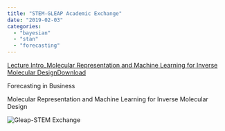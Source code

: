 ```yaml
---
title: "STEM-GLEAP Academic Exchange"
date: "2019-02-03"
categories: 
  - "bayesian"
  - "stan"
  - "forecasting"
---
```


[Lecture Intro\_Molecular Representation and Machine Learning for Inverse Molecular Design](http://hyunjimoon.com/wp-content/uploads/2019/03/Lecture-Intro_Molecular-Representation-and-Machine-Learning-for-Inverse-Molecular-Design.pdf)[Download](http://hyunjimoon.com/wp-content/uploads/2019/03/Lecture-Intro_Molecular-Representation-and-Machine-Learning-for-Inverse-Molecular-Design.pdf)

Forecasting in Business

Molecular Representation and Machine Learning for Inverse Molecular Design

![Gleap-STEM Exchange](Gleap-STEM-Exchange.png)
